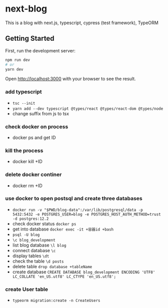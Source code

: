 # next-blog

This is a blog with next.js, typescript, cypress (test framework), TypeORM

## Getting Started

First, run the development server:

```bash
npm run dev
# or
yarn dev
```

Open [http://localhost:3000](http://localhost:3000) with your browser to see the result.

### add typescript

- `tsc --init`
- `yarn add --dev typescript @types/react @types/react-dom @types/node`
- change suffix from js to tsx

### check docker on process

- docker ps and get ID

### kill the process

- docker kill +ID

### delete docker continer

- docker rm +ID

### use docker to open postsql and create three databases

- `docker run -v "$PWD/blog-data":/var/lib/postgresql/data -p 5432:5432 -e POSTGRES_USER=blog -e POSTGRES_HOST_AUTH_METHOD=trust -d postgres:12.2`
- check docker status `docker ps`
- get into database `docker exec -it +容器id +bash`
- `psql -U blog`
- `\c blog_development`
- list blog database `\l blog`
- connect database `\c`
- display tables `\dt`
- check the table `\d posts`
- delete table `drop database +tableName`
- create database `CREATE DATABASE blog_development ENCODING 'UTF8' LC_COLLATE 'en_US.utf8' LC_CTYPE 'en_US.utf8';`

### create User table

- `typeorm migration:create -n CreateUsers`
